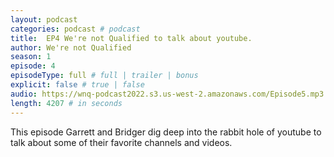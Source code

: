 ```yaml
---
layout: podcast
categories: podcast # podcast
title:  EP4 We're not Qualified to talk about youtube.
author: We're not Qualified 
season: 1
episode: 4
episodeType: full # full | trailer | bonus
explicit: false # true | false
audio: https://wnq-podcast2022.s3.us-west-2.amazonaws.com/Episode5.mp3
length: 4207 # in seconds
---
```

This episode Garrett and Bridger dig deep into the rabbit hole of youtube to talk about some of their favorite channels and videos. 